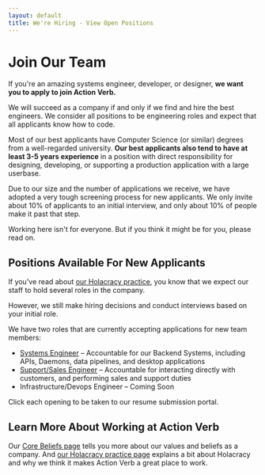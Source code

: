 ```yaml
---
layout: default
title: We're Hiring - View Open Positions
---
```


# Join Our Team

If you're an amazing systems engineer, developer, or designer, **we want
you to apply to join Action Verb.**

We will succeed as a company if and only if we find and hire the best
engineers.  We consider all positions to be engineering roles and expect
that all applicants know how to code.

Most of our best applicants have Computer Science (or similar) degrees
from a well-regarded university.  **Our best applicants also tend
to have at least 3-5 years experience** in a position with direct
responsibility for designing, developing, or supporting a production
application with a large userbase.

Due to our size and the number of applications we receive, we have
adopted a very tough screening process for new applicants.  We only
invite about 10% of applicants to an initial interview, and only about
10% of people make it past that step.

Working here isn't for everyone.  But if you think it might be for you,
please read on.


## Positions Available For New Applicants

If you've read about [our Holacracy practice](/holacracy), you know that
we expect our staff to hold several roles in the company.

However, we still make hiring decisions and conduct interviews
based on your initial role.

We have two roles that are currently accepting applications for new team members:

 * <a href="http://actionverb.applytojob.com/apply/XewrZe/" target="_blank">Systems Engineer</a> &ndash; Accountable for our Backend Systems, including APIs, Daemons, data pipelines, and desktop applications
 * <a href="http://actionverb.applytojob.com/apply/b9YTLViLIw/" target="_blank">Support/Sales Engineer</a> &ndash; Accountable for interacting directly with customers, and performing sales and support duties
 * Infrastructure/Devops Engineer &ndash; Coming Soon

Click each opening to be taken to our resume submission portal.


## Learn More About Working at Action Verb

Our [Core Beliefs page](/core-beliefs) tells you more about our values
and beliefs as a company.  And [our Holacracy practice page](/holacracy)
explains a bit about Holacracy and why we think it makes Action Verb a
great place to work.
